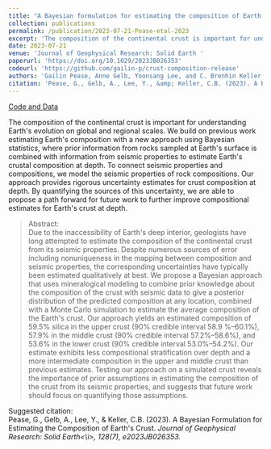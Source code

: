 ```yaml
---
title: "A Bayesian formulation for estimating the composition of Earth’s crust"
collection: publications
permalink: /publication/2023-07-21-Pease-etal-2023
excerpt: 'The composition of the continental crust is important for understanding Earth&apos;s evolution on global and regional scales. We build on previous work estimating Earth&apos;s composition with a new approach using Bayesian statistics, where prior information from rocks sampled at Earth&apos;s surface is combined with information from seismic properties to estimate Earth&apos;s crustal composition at depth. To connect seismic properties and compositions, we model the seismic properties of rock compositions. Our approach provides rigorous uncertainty estimates for crust composition at depth. By quantifying the sources of this uncertainty, we are able to propose a path forward for future work to further improve compositional estimates for Earth&apos;s crust at depth.'
date: 2023-07-21
venue: 'Journal of Geophysical Research: Solid Earth '
paperurl: 'https://doi.org/10.1029/2023JB026353'
codeurl: 'https://github.com/gailin-p/crust-composition-release'
authors: 'Gailin Pease, Anne Gelb, Yoonsang Lee, and C. Brenhin Keller'
citation: 'Pease, G., Gelb, A., Lee, Y., &amp; Keller, C.B. (2023). A Bayesian Formulation for Estimating the Composition of Earth&apos;s Crust. <i>Journal of Geophysical Research: Solid Earth<\i>, 128(7), e2023JB026353.'
---
```

<a href='https://github.com/gailin-p/crust-composition-release'>Code and Data</a>&nbsp;&nbsp;&nbsp;&nbsp;

The composition of the continental crust is important for understanding Earth&apos;s evolution on global and regional scales. We build on previous work estimating Earth&apos;s composition with a new approach using Bayesian statistics, where prior information from rocks sampled at Earth&apos;s surface is combined with information from seismic properties to estimate Earth&apos;s crustal composition at depth. To connect seismic properties and compositions, we model the seismic properties of rock compositions. Our approach provides rigorous uncertainty estimates for crust composition at depth. By quantifying the sources of this uncertainty, we are able to propose a path forward for future work to further improve compositional estimates for Earth&apos;s crust at depth.

>Abstract: <br/>Due to the inaccessibility of Earth's deep interior, geologists have long attempted to estimate the composition of the continental crust from its seismic properties. Despite numerous sources of error including nonuniqueness in the mapping between composition and seismic properties, the corresponding uncertainties have typically been estimated qualitatively at best. We propose a Bayesian approach that uses mineralogical modeling to combine prior knowledge about the composition of the crust with seismic data to give a posterior distribution of the predicted composition at any location, combined with a Monte Carlo simulation to estimate the average composition of the Earth's crust. Our approach yields an estimated composition of 59.5% silica in the upper crust (90% credible interval 58.9 %–60.1%), 57.9% in the middle crust (90% credible interval 57.2%–58.6%), and 53.6% in the lower crust (90% credible interval 53.0%–54.2%). Our estimate exhibits less compositional stratification over depth and a more intermediate composition in the upper and middle crust than previous estimates. Testing our approach on a simulated crust reveals the importance of prior assumptions in estimating the composition of the crust from its seismic properties, and suggests that future work should focus on quantifying those assumptions.

Suggested citation: <br/>Pease, G., Gelb, A., Lee, Y., & Keller, C.B. (2023). A Bayesian Formulation for Estimating the Composition of Earth's Crust. <i>Journal of Geophysical Research: Solid Earth<\i>, 128(7), e2023JB026353.